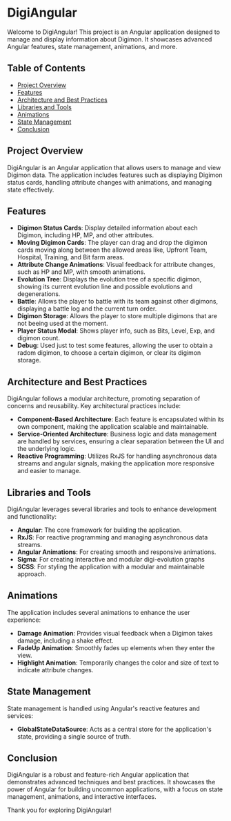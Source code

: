 # DigiAngular

Welcome to DigiAngular! This project is an Angular application designed to manage and display information about Digimon. It showcases advanced Angular features, state management, animations, and more.

## Table of Contents

- [Project Overview](#project-overview)
- [Features](#features)
- [Architecture and Best Practices](#architecture-and-best-practices)
- [Libraries and Tools](#libraries-and-tools)
- [Animations](#animations)
- [State Management](#state-management)
- [Conclusion](#conclusion)

## Project Overview

DigiAngular is an Angular application that allows users to manage and view Digimon data. The application includes features such as displaying Digimon status cards, handling attribute changes with animations, and managing state effectively.

## Features

- **Digimon Status Cards**: Display detailed information about each Digimon, including HP, MP, and other attributes.
- **Moving Digimon Cards**: The player can drag and drop the digimon cards moving along between the allowed areas like, Upfront Team, Hospital, Training, and Bit farm areas.
- **Attribute Change Animations**: Visual feedback for attribute changes, such as HP and MP, with smooth animations.
- **Evolution Tree**: Displays the evolution tree of a specific digimon, showing its current evolution line and possible evolutions and degenerations.
- **Battle**: Allows the player to battle with its team against other digimons, displaying a battle log and the current turn order.
- **Digimon Storage**: Allows the player to store multiple digimons that are not beeing used at the moment.
- **Player Status Modal**: Shows player info, such as Bits, Level, Exp, and digimon count.
- **Debug**: Used just to test some features, allowing the user to obtain a radom digimon, to choose a certain digimon, or clear its digimon storage.

## Architecture and Best Practices

DigiAngular follows a modular architecture, promoting separation of concerns and reusability. Key architectural practices include:

- **Component-Based Architecture**: Each feature is encapsulated within its own component, making the application scalable and maintainable.
- **Service-Oriented Architecture**: Business logic and data management are handled by services, ensuring a clear separation between the UI and the underlying logic.
- **Reactive Programming**: Utilizes RxJS for handling asynchronous data streams and angular signals, making the application more responsive and easier to manage.


## Libraries and Tools

DigiAngular leverages several libraries and tools to enhance development and functionality:

- **Angular**: The core framework for building the application.
- **RxJS**: For reactive programming and managing asynchronous data streams.
- **Angular Animations**: For creating smooth and responsive animations.
- **Sigma**: For creating interactive and modular digi-evolution graphs
- **SCSS**: For styling the application with a modular and maintainable approach.

## Animations

The application includes several animations to enhance the user experience:

- **Damage Animation**: Provides visual feedback when a Digimon takes damage, including a shake effect.
- **FadeUp Animation**: Smoothly fades up elements when they enter the view.
- **Highlight Animation**: Temporarily changes the color and size of text to indicate attribute changes.

## State Management

State management is handled using Angular's reactive features and services:

- **GlobalStateDataSource**: Acts as a central store for the application's state, providing a single source of truth.

## Conclusion

DigiAngular is a robust and feature-rich Angular application that demonstrates advanced techniques and best practices. It showcases the power of Angular for building uncommon applications, with a focus on state management, animations, and interactive interfaces.

Thank you for exploring DigiAngular!
